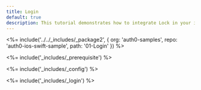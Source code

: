 ```yaml
---
title: Login
default: true
description: This tutorial demonstrates how to integrate Lock in your iOS Swift project in order to present a login screen.
---
```


<%= include('../../_includes/_package2', {
  org: 'auth0-samples',
  repo: 'auth0-ios-swift-sample',
  path: '01-Login'
}) %>

<%= include('_includes/_prerequisite') %>

<%= include('_includes/_config') %>

<%= include('_includes/_login') %>